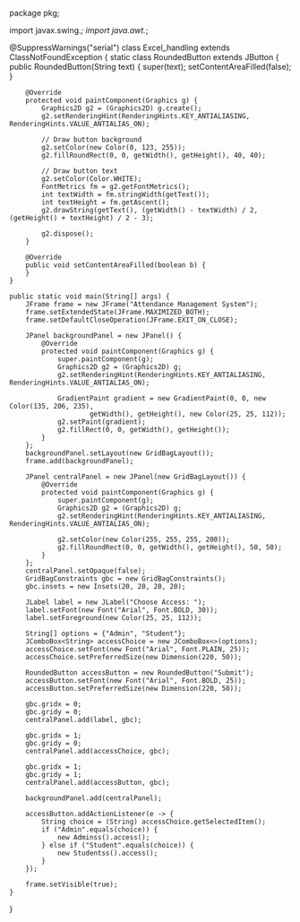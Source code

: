 package pkg;

import javax.swing.*;
import java.awt.*;

@SuppressWarnings("serial")
class Excel_handling extends ClassNotFoundException {
	static class RoundedButton extends JButton {
        public RoundedButton(String text) {
            super(text);
            setContentAreaFilled(false);
        }

        @Override
        protected void paintComponent(Graphics g) {
            Graphics2D g2 = (Graphics2D) g.create();
            g2.setRenderingHint(RenderingHints.KEY_ANTIALIASING, RenderingHints.VALUE_ANTIALIAS_ON);

            // Draw button background
            g2.setColor(new Color(0, 123, 255));
            g2.fillRoundRect(0, 0, getWidth(), getHeight(), 40, 40);

            // Draw button text
            g2.setColor(Color.WHITE);
            FontMetrics fm = g2.getFontMetrics();
            int textWidth = fm.stringWidth(getText());
            int textHeight = fm.getAscent();
            g2.drawString(getText(), (getWidth() - textWidth) / 2, (getHeight() + textHeight) / 2 - 3);

            g2.dispose();
        }

        @Override
        public void setContentAreaFilled(boolean b) {
        }
    }

	public static void main(String[] args) {
        JFrame frame = new JFrame("Attendance Management System");
        frame.setExtendedState(JFrame.MAXIMIZED_BOTH);
        frame.setDefaultCloseOperation(JFrame.EXIT_ON_CLOSE);

        JPanel backgroundPanel = new JPanel() {
            @Override
            protected void paintComponent(Graphics g) {
                super.paintComponent(g);
                Graphics2D g2 = (Graphics2D) g;
                g2.setRenderingHint(RenderingHints.KEY_ANTIALIASING, RenderingHints.VALUE_ANTIALIAS_ON);

                GradientPaint gradient = new GradientPaint(0, 0, new Color(135, 206, 235),
                        getWidth(), getHeight(), new Color(25, 25, 112));
                g2.setPaint(gradient);
                g2.fillRect(0, 0, getWidth(), getHeight());
            }
        };
        backgroundPanel.setLayout(new GridBagLayout());
        frame.add(backgroundPanel);

        JPanel centralPanel = new JPanel(new GridBagLayout()) {
            @Override
            protected void paintComponent(Graphics g) {
                super.paintComponent(g);
                Graphics2D g2 = (Graphics2D) g;
                g2.setRenderingHint(RenderingHints.KEY_ANTIALIASING, RenderingHints.VALUE_ANTIALIAS_ON);

                g2.setColor(new Color(255, 255, 255, 200));
                g2.fillRoundRect(0, 0, getWidth(), getHeight(), 50, 50);
            }
        };
        centralPanel.setOpaque(false); 
        GridBagConstraints gbc = new GridBagConstraints();
        gbc.insets = new Insets(20, 20, 20, 20);

        JLabel label = new JLabel("Choose Access: ");
        label.setFont(new Font("Arial", Font.BOLD, 30));
        label.setForeground(new Color(25, 25, 112));

        String[] options = {"Admin", "Student"};
        JComboBox<String> accessChoice = new JComboBox<>(options);
        accessChoice.setFont(new Font("Arial", Font.PLAIN, 25));
        accessChoice.setPreferredSize(new Dimension(220, 50));

        RoundedButton accessButton = new RoundedButton("Submit");
        accessButton.setFont(new Font("Arial", Font.BOLD, 25));
        accessButton.setPreferredSize(new Dimension(220, 50));

        gbc.gridx = 0;
        gbc.gridy = 0;
        centralPanel.add(label, gbc);

        gbc.gridx = 1;
        gbc.gridy = 0;
        centralPanel.add(accessChoice, gbc);

        gbc.gridx = 1;
        gbc.gridy = 1;
        centralPanel.add(accessButton, gbc);

        backgroundPanel.add(centralPanel);

        accessButton.addActionListener(e -> {
            String choice = (String) accessChoice.getSelectedItem();
            if ("Admin".equals(choice)) {
                new Adminss().access();
            } else if ("Student".equals(choice)) {
                new Studentss().access();
            }
        });

        frame.setVisible(true);
    }
}
